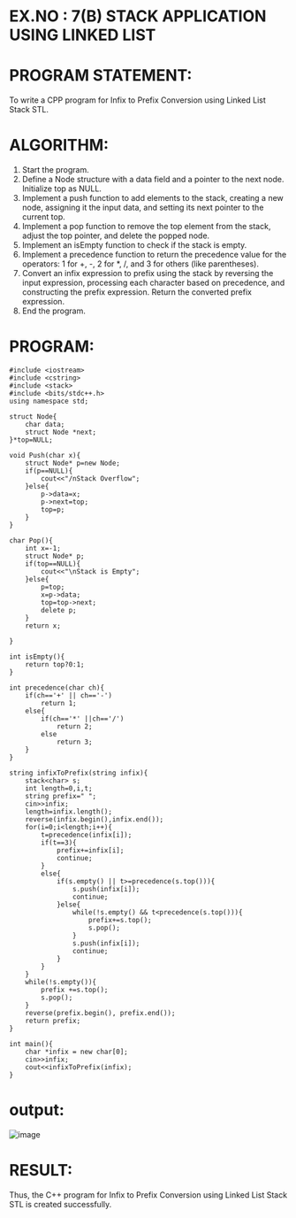
# EX.NO : 7(B)  STACK APPLICATION USING LINKED LIST 
 
# PROGRAM STATEMENT: 
 
To write a CPP program for Infix to Prefix Conversion using Linked List Stack STL. 
 
# ALGORITHM:   
 
1. Start the program. 
2. Define a Node structure with a data field and a pointer to the next node. Initialize top as NULL. 
3. Implement a push function to add elements to the stack, creating a new node, assigning it the input data, and setting its next pointer to the current top. 
4. Implement a pop function to remove the top element from the stack, adjust the top pointer, and delete the popped node. 
5. Implement an isEmpty function to check if the stack is empty. 
6. Implement a precedence function to return the precedence value for the operators: 1 for +, -, 2 for *, /, and 3 for others (like parentheses). 
7. Convert an infix expression to prefix using the stack by reversing the input expression, processing each character based on precedence, and constructing the prefix expression. Return the converted prefix expression. 
8. End the program. 
 
# PROGRAM: 
```
#include <iostream>
#include <cstring>
#include <stack>
#include <bits/stdc++.h>
using namespace std;

struct Node{
    char data;
    struct Node *next;
}*top=NULL;

void Push(char x){
    struct Node* p=new Node;
    if(p==NULL){
        cout<<"/nStack Overflow";
    }else{
        p->data=x;
        p->next=top;
        top=p;
    }
}

char Pop(){
    int x=-1;
    struct Node* p;
    if(top==NULL){
        cout<<"\nStack is Empty";
    }else{
        p=top;
        x=p->data;
        top=top->next;
        delete p;
    }
    return x;
    
}

int isEmpty(){
    return top?0:1;
}

int precedence(char ch){
    if(ch=='+' || ch=='-')
        return 1;
    else{
        if(ch=='*' ||ch=='/')
            return 2;
        else
            return 3;
    }
}

string infixToPrefix(string infix){
    stack<char> s;
    int length=0,i,t;
    string prefix=" ";
    cin>>infix;
    length=infix.length();
    reverse(infix.begin(),infix.end());
    for(i=0;i<length;i++){
        t=precedence(infix[i]);
        if(t==3){
            prefix+=infix[i];
            continue;
        }
        else{
            if(s.empty() || t>=precedence(s.top())){
                s.push(infix[i]);
                continue;
            }else{
                while(!s.empty() && t<precedence(s.top())){
                    prefix+=s.top();
                    s.pop();
                }
                s.push(infix[i]);
                continue;
            }
        }
    }
    while(!s.empty()){
        prefix +=s.top();
        s.pop();
    }
    reverse(prefix.begin(), prefix.end());
    return prefix;
}

int main(){
    char *infix = new char[0];
    cin>>infix;
    cout<<infixToPrefix(infix);
}
```
# output:

![image](https://github.com/user-attachments/assets/3b1c74ae-d8d4-40c9-a879-b972f68e3fa1)

# RESULT: 
 
Thus, the C++ program for Infix to Prefix Conversion using Linked List Stack STL is created successfully.
